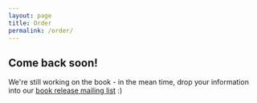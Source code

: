 ```yaml
---
layout: page
title: Order
permalink: /order/
---
```


## Come back soon!
We're still working on the book - in the mean time, drop your information into our [book release mailing list](https://forms.gle/Shu5uJJNAJduUjna6) :)